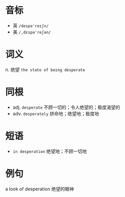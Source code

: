 # 音标

- 英 `/despə'reɪʃn/`
- 美 `/,dɛspə'reʃən/`

# 词义

n. 绝望
`the state of being desperate`

# 同根

- adj. `desperate` 不顾一切的；令人绝望的；极度渴望的
- adv. `desperately` 拼命地；绝望地；极度地

# 短语

- `in desperation` 绝望地；不顾一切地

# 例句

a look of desperation
绝望的眼神


